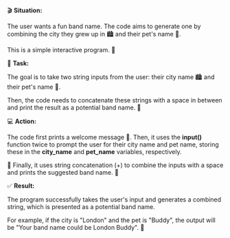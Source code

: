 🎬 **Situation:**

The user wants a fun band name. The code aims to generate one by combining the city they grew up in 🏙️ and their pet's name 🐾. 

This is a simple interactive program. 🤔

🎯 **Task:**

The goal is to take two string inputs from the user: their city name 🏙️ and their pet's name 🐾. 

Then, the code needs to concatenate these strings with a space in between and print the result as a potential band name. 🎸

💻 **Action:**

The code first prints a welcome message 👋. Then, it uses the **input()** function twice to prompt the user for their city name and pet name, 
storing these in the **city_name** and **pet_name** variables, respectively. 

💾 Finally, it uses string concatenation (+) to combine the inputs with a space and prints the suggested band name. 🎤

✅ **Result:**

The program successfully takes the user's input and generates a combined string, which is presented as a potential band name. 

For example, if the city is "London" and the pet is "Buddy", the output will be "Your band name could be London Buddy". 🎉
